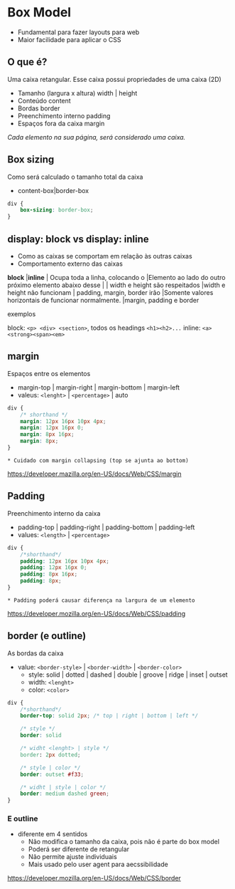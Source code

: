 # Box Model

- Fundamental para fazer layouts para web
- Maior facilidade para aplicar o CSS

## O que é?

Uma caixa retangular.
Esse caixa possui propriedades de uma caixa (2D)

- Tamanho (largura x altura)        width | height
- Conteúdo                          content
- Bordas                            border
- Preenchimento interno             padding
- Espaços fora da caixa             margin

*Cada elemento na sua página, será considerado uma caixa.*

## Box sizing

Como será calculado o tamanho total da caixa

- content-box|border-box

```css
div {
    box-sizing: border-box;
}
```


## display: block vs display: inline

- Como as caixas se comportam em relação às outras caixas
- Comportamento externo das caixas

**block**                           |**inline**
                                    |
Ocupa toda a linha, colocando o     |Elemento ao lado do outro
próximo elemento abaixo desse       |
                                    |
width e height são respeitados      |width e height não funcionam
                                    |
padding, margin, border irão        |Somente valores horizontais de
funcionar normalmente.              |margin, padding e border

exemplos

block: `<p> <div> <section>`, todos os headings `<h1><h2>...`
inline: `<a><strong><span><em>`


## margin

Espaços entre os elementos

- margin-top | margin-right | margin-bottom | margin-left
- valeus: `<lenght>` | `<percentage>` | auto

``` css
div {
    /* shorthand */
    margin: 12px 16px 10px 4px;
    margin: 12px 16px 0;
    margin: 8px 16px;
    margin: 8px;
}
```

    * Cuidado com margin collapsing (top se ajunta ao bottom)

https://developer.mazilla.org/en-US/docs/Web/CSS/margin

## Padding

Preenchimento interno da caixa

- padding-top | padding-right | padding-bottom | padding-left
- values: `<length>` | `<percentage>`

```css
div {
    /*shorthand*/
    padding: 12px 16px 10px 4px;
    padding: 12px 16px 0;
    padding: 8px 16px;
    padding: 8px;
}
```

    * Padding poderá causar diferença na largura de um elemento


https://developer.mozilla.org/en-US/docs/Web/CSS/padding

## border (e outline)

As bordas da caixa 

- value: `<border-style>` | `<border-width>` | `<border-color>`
    - style: solid | dotted | dashed | double | groove | ridge | inset | outset
    - width: `<lenght>`
    - color: `<color>`

```css
div {
    /*shorthand*/
    border-top: solid 2px; /* top | right | bottom | left */

    /* style */
    border: solid

    /* widht <lenght> | style */
    border: 2px dotted;

    /* style | color */
    border: outset #f33;

    /* widht | style | color */
    border: medium dashed green;
}
```
### E outline

- diferente em 4 sentidos
    - Não modifica o tamanho da caixa, pois não é parte do box model
    - Poderá ser diferente de retangular
    - Não permite ajuste individuais
    - Mais usado pelo user agent para aecssibilidade

https://developer.mozilla.org/en-US/docs/Web/CSS/border











